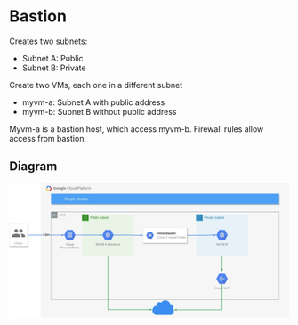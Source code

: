 # Bastion

Creates two subnets:
- Subnet A: Public
- Subnet B: Private

Create two VMs, each one in a different subnet
- myvm-a: Subnet A with public address
- myvm-b: Subnet B without public address

Myvm-a is a bastion host, which access myvm-b. Firewall rules allow access from bastion.

## Diagram
![Bastion](bastion.jpg)